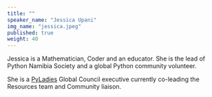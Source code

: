 ```yaml
---
title: ""
speaker_name: "Jessica Upani"
img_name: "jessica.jpeg"
published: true
weight: 40
---
```



Jessica is a Mathematician, Coder and an educator. She is the lead of Python Namibia Society and a global Python community volunteer.

She is a [PyLadies](https://pyladies.com/) Global Council executive currently co-leading the Resources team and Community liaison.
